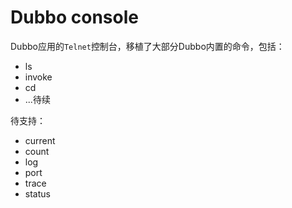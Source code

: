 # Dubbo console
Dubbo应用的`Telnet`控制台，移植了大部分Dubbo内置的命令，包括：
- ls
- invoke
- cd
- ...待续

待支持：
- current
- count
- log
- port
- trace
- status